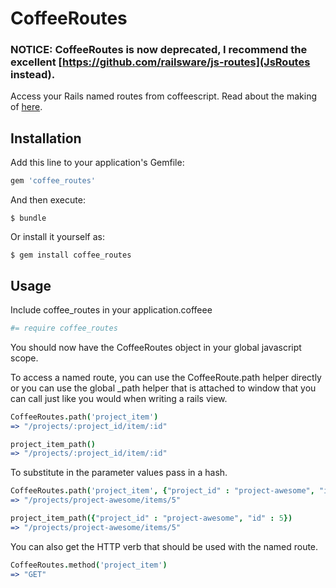 # CoffeeRoutes

### NOTICE: CoffeeRoutes is now deprecated, I recommend the excellent [https://github.com/railsware/js-routes](JsRoutes instead).

Access your Rails named routes from coffeescript. Read about the making of [here](http://darkphnx.com/2014/10/23/coffeeroutes-named-routes-in-coffeescript/).

## Installation

Add this line to your application's Gemfile:

```ruby
gem 'coffee_routes'
```

And then execute:

    $ bundle

Or install it yourself as:

    $ gem install coffee_routes

## Usage

Include coffee_routes in your application.coffeee

```coffee
#= require coffee_routes
```

You should now have the CoffeeRoutes object in your global javascript scope.

To access a named route, you can use the CoffeeRoute.path helper directly or you can use the global _path helper that is attached to window that you can call just like you would when writing a rails view.

```coffee
CoffeeRoutes.path('project_item')
=> "/projects/:project_id/item/:id"

project_item_path()
=> "/projects/:project_id/item/:id"
```

To substitute in the parameter values pass in a hash.

```coffee
CoffeeRoutes.path('project_item', {"project_id" : "project-awesome", "id" : 5})
=> "/projects/project-awesome/items/5"

project_item_path({"project_id" : "project-awesome", "id" : 5})
=> "/projects/project-awesome/items/5"
```

You can also get the HTTP verb that should be used with the named route.

```coffee
CoffeeRoutes.method('project_item')
=> "GET"
```
